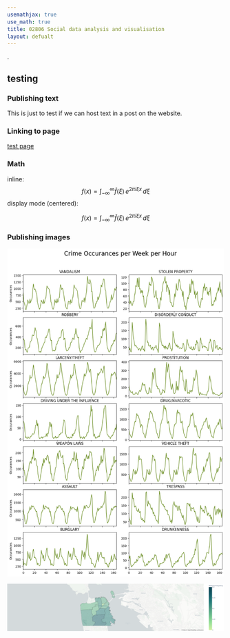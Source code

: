 ```yaml
---
usemathjax: true
use_math: true
title: 02806 Social data analysis and visualisation
layout: defualt
---
```

.
## testing 

### Publishing text

This is just to test if we can host text in a post on the website.

### Linking to page

[test page](/pages/test_page.md)

### Math

inline: $$f(x) = \int_{-\infty}^\infty \hat f(\xi)\,e^{2 \pi i \xi x} \,d\xi$$
display mode (centered):

$$f(x) = \int_{-\infty}^\infty \hat f(\xi)\,e^{2 \pi i \xi x} \,d\xi$$

### Publishing images

![weekly crimes](/imgs/hourly_crimes.png)

![cartheft on sundays](/imgs/cartheft_sundays.png)


